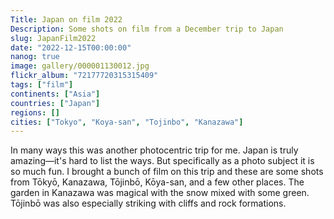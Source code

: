 ```yaml
---
Title: Japan on film 2022
Description: Some shots on film from a December trip to Japan
slug: JapanFilm2022
date: "2022-12-15T00:00:00"
nanog: true
image: gallery/000001130012.jpg
flickr_album: "72177720315315409"
tags: ["film"]
continents: ["Asia"]
countries: ["Japan"]
regions: []
cities: ["Tokyo", "Koya-san", "Tojinbo", "Kanazawa"]
---
```


In many ways this was another photocentric trip for me. Japan is truly amazing—it's hard to list the ways. But specifically as a photo subject it is so much fun. I brought a bunch of film on this trip and these are some shots from Tōkyō, Kanazawa, Tōjinbō, Kōya-san, and a few other places. The garden in Kanazawa was magical with the snow mixed with some green. Tōjinbō was also especially striking with cliffs and rock formations.